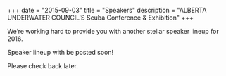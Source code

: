 +++
date        = "2015-09-03"
title       = "Speakers"
description = "ALBERTA UNDERWATER COUNCIL'S Scuba Conference & Exhibition"
+++

We’re working hard to provide you with another stellar speaker lineup for 2016.

Speaker lineup with be posted soon!  

Please check back later.
